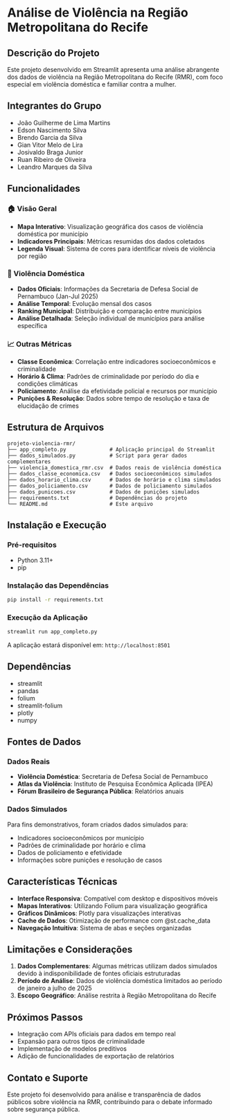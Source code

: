 # Análise de Violência na Região Metropolitana do Recife

## Descrição do Projeto

Este projeto desenvolvido em Streamlit apresenta uma análise abrangente dos dados de violência na Região Metropolitana do Recife (RMR), com foco especial em violência doméstica e familiar contra a mulher.

## Integrantes do Grupo
- João Guilherme de Lima Martins
- Edson Nascimento Silva
- Brendo Garcia da Silva
- Gian Vitor Melo de Lira
- Josivaldo Braga Junior
- Ruan Ribeiro de Oliveira
- Leandro Marques da Silva

## Funcionalidades

### 🏠 Visão Geral
- **Mapa Interativo**: Visualização geográfica dos casos de violência doméstica por município
- **Indicadores Principais**: Métricas resumidas dos dados coletados
- **Legenda Visual**: Sistema de cores para identificar níveis de violência por região

### 👩 Violência Doméstica
- **Dados Oficiais**: Informações da Secretaria de Defesa Social de Pernambuco (Jan-Jul 2025)
- **Análise Temporal**: Evolução mensal dos casos
- **Ranking Municipal**: Distribuição e comparação entre municípios
- **Análise Detalhada**: Seleção individual de municípios para análise específica

### 📈 Outras Métricas
- **Classe Econômica**: Correlação entre indicadores socioeconômicos e criminalidade
- **Horário & Clima**: Padrões de criminalidade por período do dia e condições climáticas
- **Policiamento**: Análise da efetividade policial e recursos por município
- **Punições & Resolução**: Dados sobre tempo de resolução e taxa de elucidação de crimes

## Estrutura de Arquivos

```
projeto-violencia-rmr/
├── app_completo.py              # Aplicação principal do Streamlit
├── dados_simulados.py           # Script para gerar dados complementares
├── violencia_domestica_rmr.csv  # Dados reais de violência doméstica
├── dados_classe_economica.csv   # Dados socioeconômicos simulados
├── dados_horario_clima.csv      # Dados de horário e clima simulados
├── dados_policiamento.csv       # Dados de policiamento simulados
├── dados_punicoes.csv           # Dados de punições simulados
├── requirements.txt             # Dependências do projeto
└── README.md                    # Este arquivo
```

## Instalação e Execução

### Pré-requisitos
- Python 3.11+
- pip

### Instalação das Dependências
```bash
pip install -r requirements.txt
```

### Execução da Aplicação
```bash
streamlit run app_completo.py
```

A aplicação estará disponível em: `http://localhost:8501`

## Dependências

- streamlit
- pandas
- folium
- streamlit-folium
- plotly
- numpy

## Fontes de Dados

### Dados Reais
- **Violência Doméstica**: Secretaria de Defesa Social de Pernambuco
- **Atlas da Violência**: Instituto de Pesquisa Econômica Aplicada (IPEA)
- **Fórum Brasileiro de Segurança Pública**: Relatórios anuais

### Dados Simulados
Para fins demonstrativos, foram criados dados simulados para:
- Indicadores socioeconômicos por município
- Padrões de criminalidade por horário e clima
- Dados de policiamento e efetividade
- Informações sobre punições e resolução de casos

## Características Técnicas

- **Interface Responsiva**: Compatível com desktop e dispositivos móveis
- **Mapas Interativos**: Utilizando Folium para visualização geográfica
- **Gráficos Dinâmicos**: Plotly para visualizações interativas
- **Cache de Dados**: Otimização de performance com @st.cache_data
- **Navegação Intuitiva**: Sistema de abas e seções organizadas

## Limitações e Considerações

1. **Dados Complementares**: Algumas métricas utilizam dados simulados devido à indisponibilidade de fontes oficiais estruturadas
2. **Período de Análise**: Dados de violência doméstica limitados ao período de janeiro a julho de 2025
3. **Escopo Geográfico**: Análise restrita à Região Metropolitana do Recife

## Próximos Passos

- Integração com APIs oficiais para dados em tempo real
- Expansão para outros tipos de criminalidade
- Implementação de modelos preditivos
- Adição de funcionalidades de exportação de relatórios

## Contato e Suporte

Este projeto foi desenvolvido para análise e transparência de dados públicos sobre violência na RMR, contribuindo para o debate informado sobre segurança pública.


